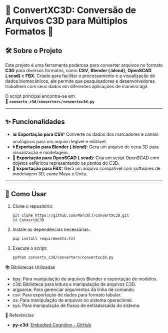 # 📁 ConvertXC3D: Conversão de Arquivos C3D para Múltiplos Formatos 🚀

## 🛠️ **Sobre o Projeto**

Este projeto é uma ferramenta poderosa para converter arquivos no formato **C3D** para diversos formatos, como **CSV**, **Blender (.blend)**, **OpenSCAD (.scad)** e **FBX**. Criado para facilitar o processamento e a visualização de dados biomecânicos, ele permite que pesquisadores e desenvolvedores trabalhem com seus dados em diferentes aplicações de maneira ágil.

O script principal encontra-se em:  
📂 **`convertx_c3d/converters/convertxc3d.py`**

---

## ✨ **Funcionalidades**

- **📊 Exportação para CSV:** Converte os dados dos marcadores e canais analógicos para um arquivo legível e editável.
- **🌀 Exportação para Blender (.blend):** Gera um arquivo de cena 3D para visualização e modelagem.
- **🔧 Exportação para OpenSCAD (.scad):** Cria um script OpenSCAD com objetos esféricos representando os pontos do C3D.
- **📂 Exportação para FBX:** Gera um arquivo compatível com softwares de modelagem 3D, como Maya e Unity.

---

## 🚀 **Como Usar**

1. Clone o repositório:
   ```bash
   git clone https://github.com/Marcal7/ConvertXC3D.git
   cd ConvertXC3D

2. Instale as dependências necessárias:
   ```bash
   pip install requirements.txt

3. Execute o script:
   ```bash
   python convertx_c3d/converters/convertxc3d.py


📚 Bibliotecas Utilizadas
- bpy: Para manipulação de arquivos Blender e exportação de modelos.
- c3d: Biblioteca para leitura e manipulação de arquivos C3D.
- argparse: Para gerenciar argumentos da linha de comando.
- csv: Para exportação de dados para formato tabular.
- os: Para manipulação de arquivos no sistema operacional.
- sys: Para manipulação de fluxos de entrada/saída do sistema.


🔗 Referências
- **py-c3d**: [Embodied Cognition - GitHub](https://github.com/EmbodiedCognition/py-c3d)

